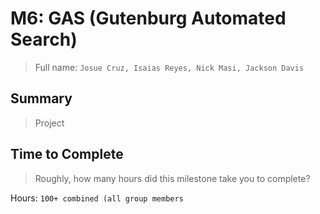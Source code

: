 # M6: GAS (Gutenburg Automated Search)
> Full name: `Josue Cruz, Isaias Reyes, Nick Masi, Jackson Davis `


## Summary
> Project


## Time to Complete
> Roughly, how many hours did this milestone take you to complete?

Hours: `100+ combined (all group members`

